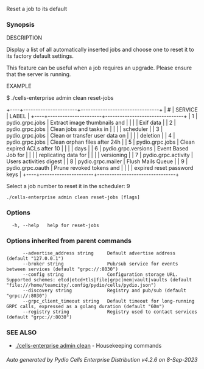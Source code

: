 Reset a job to its default

### Synopsis


DESCRIPTION

Display a list of all automatically inserted jobs and choose one to reset it to its factory default settings. 
	
This feature can be useful when a job requires an upgrade.
Please ensure that the server is running. 

EXAMPLE

  $ ./cells-enterprise admin clean reset-jobs

  +----+----------------------+--------------------------------+
  | #  |       SERVICE        |             LABEL              |
  +----+----------------------+--------------------------------+
  |  1 | pydio.grpc.jobs      | Extract image thumbnails and   |
  |    |                      | Exif data                      |
  |  2 | pydio.grpc.jobs      | Clean jobs and tasks in        |
  |    |                      | scheduler                      |
  |  3 | pydio.grpc.jobs      | Clean or transfer user data on |
  |    |                      | deletion                       |
  |  4 | pydio.grpc.jobs      | Clean orphan files after 24h   |
  |  5 | pydio.grpc.jobs      | Clean expired ACLs after 10    |
  |    |                      | days                           |
  |  6 | pydio.grpc.versions  | Event Based Job for            |
  |    |                      | replicating data for           |
  |    |                      | versioning                     |
  |  7 | pydio.grpc.activity  | Users activities digest        |
  |  8 | pydio.grpc.mailer    | Flush Mails Queue              |
  |  9 | pydio.grpc.oauth     | Prune revoked tokens and       |
  |    |                      | expired reset password keys    |
  +----+----------------------+--------------------------------+

  Select a job number to reset it in the scheduler: 9

 

```
./cells-enterprise admin clean reset-jobs [flags]
```

### Options

```
  -h, --help   help for reset-jobs
```

### Options inherited from parent commands

```
      --advertise_address string     Default advertise address (default "127.0.0.1")
      --broker string                Pub/sub service for events between services (default "grpc://:8030")
      --config string                Configuration storage URL. Supported schemes: etcd|etcd+tls|file|grpc|mem|vault|vaults (default "file:///home/teamcity/.config/pydio/cells/pydio.json")
      --discovery string             Registry and pub/sub (default "grpc://:8030")
      --grpc_client_timeout string   Default timeout for long-running GRPC calls, expressed as a golang duration (default "60m")
      --registry string              Registry used to contact services (default "grpc://:8030")
```

### SEE ALSO

* [./cells-enterprise admin clean](./cells-enterprise-admin-clean)	 - Housekeeping commands

###### Auto generated by Pydio Cells Enterprise Distribution v4.2.6 on 8-Sep-2023

